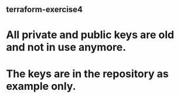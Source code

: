 ## terraform-exercise4
# All private and public keys are old and not in use anymore.
# The keys are in the repository as example only.
